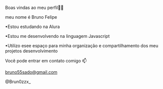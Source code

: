 Boas vindas ao meu perfil🤍🤍

meu nome é Bruno Felipe 

•Estou estudando na Alura

•Estou me desenvolvendo na linguagem Javascript 

•Utilizo esee espaço para minha organização e compartilhamento dos meu projetos desenvolvimento 

Você pode entrar em contato comigo 📫

bruno55sado@gmail.com

@Brun0zzx_
